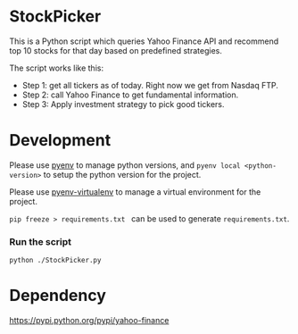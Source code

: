 # StockPicker

This is a Python script which queries Yahoo Finance API and recommend top 10 stocks for that day based on predefined strategies.

The script works like this:

* Step 1: get all tickers as of today. Right now we get from Nasdaq FTP.
* Step 2: call Yahoo Finance to get fundamental information.
* Step 3: Apply investment strategy to pick good tickers.

# Development

Please use [pyenv](https://github.com/pyenv/pyenv) to manage python versions, and `pyenv local <python-version>` to setup the python version for the project.

Please use [pyenv-virtualenv](https://github.com/pyenv/pyenv-virtualenv) to manage a virtual environment for the project.

`pip freeze > requirements.txt ` can be used to generate `requirements.txt`.

### Run the script

```
python ./StockPicker.py 
```


# Dependency
https://pypi.python.org/pypi/yahoo-finance
